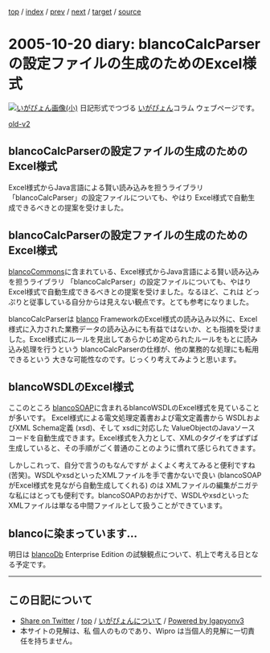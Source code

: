 [top](../index.html) 
 / [index](index.html) 
 / [prev](ig051018.html) 
 / [next](ig051023.html) 
 / [target](http://www.igapyon.jp/igapyon/diary/2005/ig051020.html) 
 / [source](https://github.com/igapyon/diary/blob/master/2005/ig051020.src.md) 

2005-10-20 diary: blancoCalcParserの設定ファイルの生成のためのExcel様式
=====================================================================================================
[![いがぴょん画像(小)](http://www.igapyon.jp/igapyon/diary/images/iga200306s.jpg "いがぴょん")](http://www.igapyon.jp/igapyon/diary/memo/memoigapyon.html) 日記形式でつづる [いがぴょん](http://www.igapyon.jp/igapyon/diary/memo/memoigapyon.html)コラム ウェブページです。

[old-v2](ig051020-orig.html)

## blancoCalcParserの設定ファイルの生成のためのExcel様式

Excel様式からJava言語による賢い読み込みを担うライブラリ 「blancoCalcParser」の設定ファイルについても、やはり Excel様式で自動生成できるべきとの提案を受けました。


## blancoCalcParserの設定ファイルの生成のためのExcel様式

[blancoCommons](http://www.igapyon.jp/blanco/blancocommons.html)に含まれている、Excel様式からJava言語による賢い読み込みを担うライブラリ 「blancoCalcParser」の設定ファイルについても、やはり
Excel様式で自動生成できるべきとの提案を受けました。なるほど、これは どっぷりと従事している自分からは見えない観点です。とても参考になりました。

blancoCalcParserは [blanco](http://www.igapyon.jp/blanco/blanco.ja.html) FrameworkのExcel様式の読み込み以外に、Excel様式に入力された業務データの読み込みにも有益ではないか、とも指摘を受けました。Excel様式にルールを見出してあらかじめ定められたルールをもとに読み込み処理を行うという blancoCalcParserの仕様が、他の業務的な処理にも転用できるという 大きな可能性なのです。じっくり考えてみようと思います。

## blancoWSDLのExcel様式

ここのところ [blancoSOAP](http://www.igapyon.jp/blanco/blancosoap.html)に含まれるblancoWSDLのExcel様式を見ていることが多いです。
Excel様式による電文処理定義書および電文定義書から WSDLおよびXML Schema定義 (xsd)、そして xsdに対応した ValueObjectのJavaソースコードを自動生成できます。Excel様式を入力として、XMLのタグイをずばずば生成していると、その手順がごく普通のことのように慣れて感じられてきます。

しかしこれって、自分で言うのもなんですが よくよく考えてみると便利ですね (苦笑)。WSDLやxsdといったXMLファイルを手で書かないで良い
(blancoSOAPがExcel様式を見ながら自動生成してくれる) のは XMLファイルの編集がニガテな私にはとっても便利です。blancoSOAPのおかげで、WSDLやxsdといったXMLファイルは単なる中間ファイルとして扱うことができています。

## blancoに染まっています…

明日は [blancoDb](http://www.igapyon.jp/blanco/blancodb.html) Enterprise Edition の試験観点について、机上で考える日となる予定です。


----------------------------------------------------------------------------------------------------

## この日記について

* [Share on Twitter](https://twitter.com/intent/tweet?hashtags=igapyon%2Cdiary%2C%E3%81%84%E3%81%8C%E3%81%B4%E3%82%87%E3%82%93&text=blancoCalcParser%E3%81%AE%E8%A8%AD%E5%AE%9A%E3%83%95%E3%82%A1%E3%82%A4%E3%83%AB%E3%81%AE%E7%94%9F%E6%88%90%E3%81%AE%E3%81%9F%E3%82%81%E3%81%AEExcel%E6%A7%98%E5%BC%8F&url=http%3A%2F%2Fwww.igapyon.jp%2Figapyon%2Fdiary%2F2005%2Fig051020.html) / [top](../index.html) / [いがぴょんについて](http://www.igapyon.jp/igapyon/diary/memo/memoigapyon.html) / [Powered by Igapyonv3](https://github.com/igapyon/igapyonv3)
* 本サイトの見解は、私 個人のものであり、Wipro は当個人的見解に一切責任を持ちません。 
